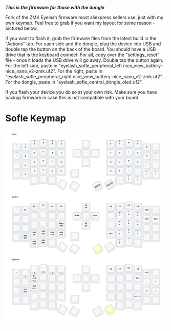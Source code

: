 ***This is the firmware for those with the dongle***

Fork of the ZMK Eyelash firmware most aliexpress sellers use, just with my own keymap. Feel free to grab if you want my layout for some reason - pictured below.

If you want to flash it, grab the firmware files from the latest build in the "Actions" tab. For each side and the dongle, plug the device into USB and double tap the button on the back of the board. You should have a USB drive that is the keyboard connect. For all, copy over the "settings_reset" file - once it loads the USB drive will go away. Double tap the button again.
For the left side, paste in "eyelash_sofle_peripheral_left nice_view_battery-nice_nano_v2-zmk.uf2". For the right, paste in "eyelash_sofle_peripheral_right nice_view_battery-nice_nano_v2-zmk.uf2". For the dongle, paste in "eyelash_sofle_central_dongle_oled.uf2".

If you flash your device you do so at your own risk. Make sure you have backup firmware in case this is not compatible with your board. 

# Sofle Keymap
<img src="keymap-drawer/eyelash_sofle.svg" >


